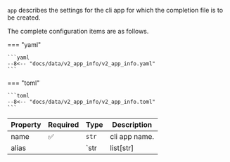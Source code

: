 `app` describes the settings for the cli app for which the completion file is to
be created.

The complete configuration items are as follows.

=== "yaml"

    ```yaml
    --8<-- "docs/data/v2_app_info/v2_app_info.yaml"
    ```

=== "toml"

    ```toml
    --8<-- "docs/data/v2_app_info/v2_app_info.toml"
    ```

| Property | Required | Type  | Description   |
| -------- | -------- | ----- | ------------- |
| name     | ✅       | `str` | cli app name. |
| alias    |          | `str  | list[str]     |
